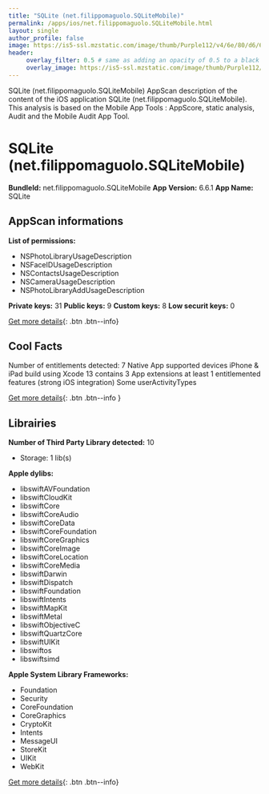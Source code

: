 ```yaml
---
title: "SQLite (net.filippomaguolo.SQLiteMobile)"
permalink: /apps/ios/net.filippomaguolo.SQLiteMobile.html
layout: single
author_profile: false
image: https://is5-ssl.mzstatic.com/image/thumb/Purple112/v4/6e/80/d6/6e80d69d-8432-18b3-3dd9-2fb4ee3cf687/AppIcon-0-0-1x_U007emarketing-0-0-0-8-0-0-sRGB-0-0-0-GLES2_U002c0-512MB-85-220-0-0.png/512x512bb.jpg
header: 
     overlay_filter: 0.5 # same as adding an opacity of 0.5 to a black background
     overlay_image: https://is5-ssl.mzstatic.com/image/thumb/Purple112/v4/6e/80/d6/6e80d69d-8432-18b3-3dd9-2fb4ee3cf687/AppIcon-0-0-1x_U007emarketing-0-0-0-8-0-0-sRGB-0-0-0-GLES2_U002c0-512MB-85-220-0-0.png/512x512bb.jpg
---
```

SQLite (net.filippomaguolo.SQLiteMobile) AppScan description of the content of the iOS application SQLite (net.filippomaguolo.SQLiteMobile). This analysis is based on the Mobile App Tools : AppScore, static analysis, Audit and the Mobile Audit App Tool.

# SQLite (net.filippomaguolo.SQLiteMobile)

**BundleId:** net.filippomaguolo.SQLiteMobile
**App Version:** 6.6.1
**App Name:** SQLite


## AppScan informations 

**List of permissions:** 
- NSPhotoLibraryUsageDescription
- NSFaceIDUsageDescription
- NSContactsUsageDescription
- NSCameraUsageDescription
- NSPhotoLibraryAddUsageDescription
  
  
**Private keys:** 31
**Public keys:** 9
**Custom keys:** 8
**Low securit keys:** 0
  
[Get more details](/pricing.html){: .btn .btn--info}

## Cool Facts

Number of entitlements detected: 7
Native App
supported devices iPhone & iPad
build using Xcode 13
contains 3 App extensions
at least 1 entitlemented features (strong iOS integration)
Some userActivityTypes
  
[Get more details](/pricing.html){: .btn .btn--info }

## Librairies 
**Number of Third Party Library detected:** 10
- Storage: 1 lib(s)


**Apple dylibs:**
- libswiftAVFoundation
- libswiftCloudKit
- libswiftCore
- libswiftCoreAudio
- libswiftCoreData
- libswiftCoreFoundation
- libswiftCoreGraphics
- libswiftCoreImage
- libswiftCoreLocation
- libswiftCoreMedia
- libswiftDarwin
- libswiftDispatch
- libswiftFoundation
- libswiftIntents
- libswiftMapKit
- libswiftMetal
- libswiftObjectiveC
- libswiftQuartzCore
- libswiftUIKit
- libswiftos
- libswiftsimd


**Apple System Library Frameworks:**
- Foundation
- Security
- CoreFoundation
- CoreGraphics
- CryptoKit
- Intents
- MessageUI
- StoreKit
- UIKit
- WebKit


  
[Get more details](/pricing.html){: .btn .btn--info}

